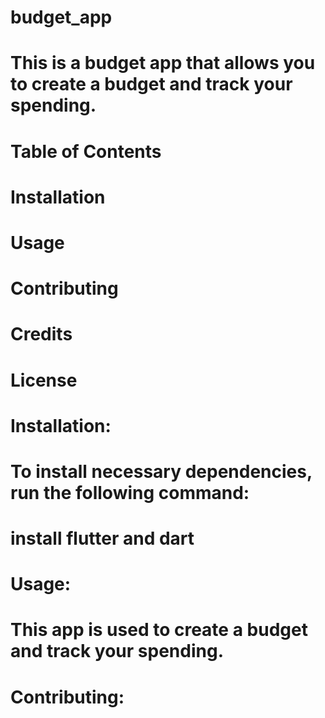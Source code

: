 # budget_app

# This is a budget app that allows you to create a budget and track your spending.

#

# Table of Contents

# Installation

# Usage

# Contributing

# Credits

# License

# Installation:

# To install necessary dependencies, run the following command:

# install flutter and dart

# Usage:

# This app is used to create a budget and track your spending.

# Contributing:

